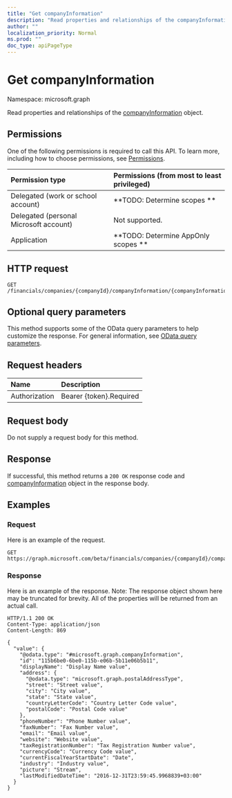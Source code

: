 ```yaml
---
title: "Get companyInformation"
description: "Read properties and relationships of the companyInformation object."
author: ""
localization_priority: Normal
ms.prod: ""
doc_type: apiPageType
---
```


# Get companyInformation

Namespace: microsoft.graph

Read properties and relationships of the [companyInformation](../resources/companyinformation.md) object.

## Permissions
One of the following permissions is required to call this API. To learn more, including how to choose permissions, see [Permissions](/concepts/permissions-reference.md).

|Permission type|Permissions (from most to least privileged)|
|:---|:---|
|Delegated (work or school account)|**TODO: Determine scopes **|
|Delegated (personal Microsoft account)|Not supported.|
|Application|**TODO: Determine AppOnly scopes **|

## HTTP request
<!-- {
  "blockType": "ignored"
}
-->
``` http
GET /financials/companies/{companyId}/companyInformation/{companyInformationId}
```

## Optional query parameters
This method supports some of the OData query parameters to help customize the response. For general information, see [OData query parameters](/graph/query-parameters).

## Request headers
|Name|Description|
|:---|:---|
|Authorization|Bearer {token}.Required|

## Request body
Do not supply a request body for this method.

## Response
If successful, this method returns a `200 OK` response code and [companyInformation](../resources/companyinformation.md) object in the response body.

## Examples

### Request
Here is an example of the request.
<!-- {
  "blockType": "request",
  "name": "get_companyinformation"
}
-->
``` http
GET https://graph.microsoft.com/beta/financials/companies/{companyId}/companyInformation/{companyInformationId}
```

### Response
Here is an example of the response. Note: The response object shown here may be truncated for brevity. All of the properties will be returned from an actual call.
<!-- {
  "blockType": "response",
  "truncated": true,
  "@odata.type": "microsoft.graph.companyInformation"
}
-->
``` http
HTTP/1.1 200 OK
Content-Type: application/json
Content-Length: 869

{
  "value": {
    "@odata.type": "#microsoft.graph.companyInformation",
    "id": "115b6be0-6be0-115b-e06b-5b11e06b5b11",
    "displayName": "Display Name value",
    "address": {
      "@odata.type": "microsoft.graph.postalAddressType",
      "street": "Street value",
      "city": "City value",
      "state": "State value",
      "countryLetterCode": "Country Letter Code value",
      "postalCode": "Postal Code value"
    },
    "phoneNumber": "Phone Number value",
    "faxNumber": "Fax Number value",
    "email": "Email value",
    "website": "Website value",
    "taxRegistrationNumber": "Tax Registration Number value",
    "currencyCode": "Currency Code value",
    "currentFiscalYearStartDate": "Date",
    "industry": "Industry value",
    "picture": "Stream",
    "lastModifiedDateTime": "2016-12-31T23:59:45.9968839+03:00"
  }
}
```

